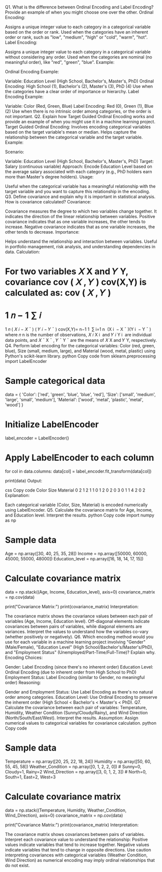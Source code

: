 Q1. What is the difference between Ordinal Encoding and Label Encoding? Provide an example of when you might choose one over the other.
Ordinal Encoding:

Assigns a unique integer value to each category in a categorical variable based on the order or rank.
Used when the categories have an inherent order or rank, such as "low", "medium", "high" or "cold", "warm", "hot".
Label Encoding:

Assigns a unique integer value to each category in a categorical variable without considering any order.
Used when the categories are nominal (no meaningful order), like "red", "green", "blue".
Example:

Ordinal Encoding Example:

Variable: Education Level (High School, Bachelor's, Master's, PhD)
Ordinal Encoding: High School (1), Bachelor's (2), Master's (3), PhD (4)
Use when the categories have a clear order of importance or hierarchy.
Label Encoding Example:

Variable: Color (Red, Green, Blue)
Label Encoding: Red (0), Green (1), Blue (2)
Use when there is no intrinsic order among categories, or the order is not important.
Q2. Explain how Target Guided Ordinal Encoding works and provide an example of when you might use it in a machine learning project.
Target Guided Ordinal Encoding:
Involves encoding categorical variables based on the target variable's mean or median.
Helps capture the relationship between the categorical variable and the target variable.
Example:

Scenario:

Variable: Education Level (High School, Bachelor's, Master's, PhD)
Target: Salary (continuous variable)
Approach: Encode Education Level based on the average salary associated with each category (e.g., PhD holders earn more than Master's degree holders).
Usage:

Useful when the categorical variable has a meaningful relationship with the target variable and you want to capture this relationship in the encoding.
Q3. Define covariance and explain why it is important in statistical analysis. How is covariance calculated?
Covariance:

Covariance measures the degree to which two variables change together.
It indicates the direction of the linear relationship between variables.
Positive covariance indicates that as one variable increases, the other tends to increase.
Negative covariance indicates that as one variable increases, the other tends to decrease.
Importance:

Helps understand the relationship and interaction between variables.
Useful in portfolio management, risk analysis, and understanding dependencies in data.
Calculation:

For two variables 
𝑋
X and 
𝑌
Y, covariance 
cov
(
𝑋
,
𝑌
)
cov(X,Y) is calculated as:
cov
(
𝑋
,
𝑌
)
=
1
𝑛
−
1
∑
𝑖
=
1
𝑛
(
𝑋
𝑖
−
𝑋
ˉ
)
(
𝑌
𝑖
−
𝑌
ˉ
)
cov(X,Y)= 
n−1
1
​
 ∑ 
i=1
n
​
 (X 
i
​
 − 
X
ˉ
 )(Y 
i
​
 − 
Y
ˉ
 )
where 
𝑛
n is the number of observations, 
𝑋
𝑖
X 
i
​
  and 
𝑌
𝑖
Y 
i
​
  are individual data points, and 
𝑋
ˉ
X
ˉ
 , 
𝑌
ˉ
Y
ˉ
  are the means of 
𝑋
X and 
𝑌
Y, respectively.
Q4. Perform label encoding for the categorical variables: Color (red, green, blue), Size (small, medium, large), and Material (wood, metal, plastic) using Python's scikit-learn library.
python
Copy code
from sklearn.preprocessing import LabelEncoder

# Sample categorical data
data = {
    'Color': ['red', 'green', 'blue', 'blue', 'red'],
    'Size': ['small', 'medium', 'large', 'small', 'medium'],
    'Material': ['wood', 'metal', 'plastic', 'metal', 'wood']
}

# Initialize LabelEncoder
label_encoder = LabelEncoder()

# Apply LabelEncoder to each column
for col in data.columns:
    data[col] = label_encoder.fit_transform(data[col])

print(data)
Output:

css
Copy code
   Color  Size  Material
0      2     1         2
1      1     0         1
2      0     2         0
3      0     1         1
4      2     0         2
Explanation:

Each categorical variable (Color, Size, Material) is encoded numerically using LabelEncoder.
Q5. Calculate the covariance matrix for Age, Income, and Education level. Interpret the results.
python
Copy code
import numpy as np

# Sample data
Age = np.array([30, 40, 25, 35, 28])
Income = np.array([50000, 60000, 45000, 55000, 48000])
Education_level = np.array([16, 18, 14, 17, 15])

# Calculate covariance matrix
data = np.stack((Age, Income, Education_level), axis=0)
covariance_matrix = np.cov(data)

print("Covariance Matrix:")
print(covariance_matrix)
Interpretation:

The covariance matrix shows the covariance values between each pair of variables (Age, Income, Education level).
Off-diagonal elements indicate covariances between pairs of variables, while diagonal elements are variances.
Interpret the values to understand how the variables co-vary (whether positively or negatively).
Q6. Which encoding method would you use for each variable in a machine learning project involving "Gender" (Male/Female), "Education Level" (High School/Bachelor's/Master's/PhD), and "Employment Status" (Unemployed/Part-Time/Full-Time)? Explain why.
Encoding Choices:

Gender: Label Encoding (since there's no inherent order)
Education Level: Ordinal Encoding (due to inherent order from High School to PhD)
Employment Status: Label Encoding (similar to Gender, no meaningful order)
Reasoning:

Gender and Employment Status: Use Label Encoding as there's no natural order among categories.
Education Level: Use Ordinal Encoding to preserve the inherent order (High School < Bachelor's < Master's < PhD).
Q7. Calculate the covariance between each pair of variables: Temperature, Humidity, Weather Condition (Sunny/Cloudy/Rainy), and Wind Direction (North/South/East/West). Interpret the results.
Assumption: Assign numerical values to categorical variables for covariance calculation.
python
Copy code
# Sample data
Temperature = np.array([20, 25, 22, 18, 24])
Humidity = np.array([50, 60, 55, 45, 58])
Weather_Condition = np.array([0, 1, 2, 2, 0])  # Sunny=0, Cloudy=1, Rainy=2
Wind_Direction = np.array([3, 0, 1, 2, 3])    # North=0, South=1, East=2, West=3

# Calculate covariance matrix
data = np.stack((Temperature, Humidity, Weather_Condition, Wind_Direction), axis=0)
covariance_matrix = np.cov(data)

print("Covariance Matrix:")
print(covariance_matrix)
Interpretation:

The covariance matrix shows covariances between pairs of variables.
Interpret each covariance value to understand the relationship:
Positive values indicate variables that tend to increase together.
Negative values indicate variables that tend to change in opposite directions.
Use caution interpreting covariances with categorical variables (Weather Condition, Wind Direction) as numerical encoding may imply ordinal relationships that do not exist.

